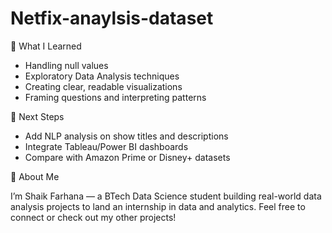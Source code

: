 # Netfix-anaylsis-dataset
🧠 What I Learned

- Handling null values
- Exploratory Data Analysis techniques
- Creating clear, readable visualizations
- Framing questions and interpreting patterns

🚀 Next Steps 

- Add NLP analysis on show titles and descriptions
- Integrate Tableau/Power BI dashboards
- Compare with Amazon Prime or Disney+ datasets

👤 About Me

I’m Shaik Farhana — a BTech Data Science student building real-world data analysis projects to land an internship in data and analytics.
Feel free to connect or check out my other projects!
